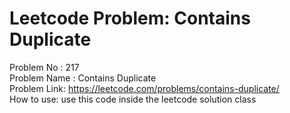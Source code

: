 # Leetcode Problem: Contains Duplicate
Problem No : 217<br/>
Problem Name : Contains Duplicate<br/>
Problem Link: https://leetcode.com/problems/contains-duplicate/<br/>
How to use: use this code inside the leetcode solution class
